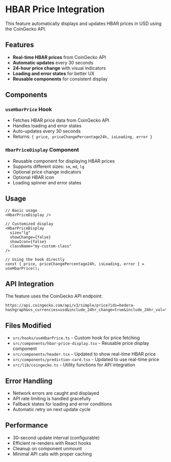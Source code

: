 # HBAR Price Integration

This feature automatically displays and updates HBAR prices in USD using the CoinGecko API.

## Features

- **Real-time HBAR prices** from CoinGecko API
- **Automatic updates** every 30 seconds
- **24-hour price change** with visual indicators
- **Loading and error states** for better UX
- **Reusable components** for consistent display

## Components

### `useHbarPrice` Hook
- Fetches HBAR price data from CoinGecko API
- Handles loading and error states
- Auto-updates every 30 seconds
- Returns: `{ price, priceChangePercentage24h, isLoading, error }`

### `HbarPriceDisplay` Component
- Reusable component for displaying HBAR prices
- Supports different sizes: `sm`, `md`, `lg`
- Optional price change indicators
- Optional HBAR icon
- Loading spinner and error states

## Usage

```tsx
// Basic usage
<HbarPriceDisplay />

// Customized display
<HbarPriceDisplay 
  size="lg" 
  showChange={false} 
  showIcon={false} 
  className="my-custom-class" 
/>

// Using the hook directly
const { price, priceChangePercentage24h, isLoading, error } = useHbarPrice();
```

## API Integration

The feature uses the CoinGecko API endpoint:
```
https://api.coingecko.com/api/v3/simple/price?ids=hedera-hashgraph&vs_currencies=usd&include_24hr_change=true&include_24hr_vol=true&include_market_cap=true&include_last_updated_at=true
```

## Files Modified

- `src/hooks/useHbarPrice.ts` - Custom hook for price fetching
- `src/components/hbar-price-display.tsx` - Reusable price display component
- `src/components/header.tsx` - Updated to show real-time HBAR price
- `src/components/prediction-card.tsx` - Updated to use real-time price
- `src/lib/coingecko.ts` - Utility functions for API integration

## Error Handling

- Network errors are caught and displayed
- API rate limiting is handled gracefully
- Fallback states for loading and error conditions
- Automatic retry on next update cycle

## Performance

- 30-second update interval (configurable)
- Efficient re-renders with React hooks
- Cleanup on component unmount
- Minimal API calls with proper caching 